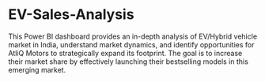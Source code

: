 # EV-Sales-Analysis
This Power BI dashboard provides an in-depth analysis of  EV/Hybrid vehicle market in India, understand market dynamics, and identify opportunities for AtliQ Motors to strategically expand its footprint. The goal is to increase their market share by effectively launching their bestselling models in this emerging market.
